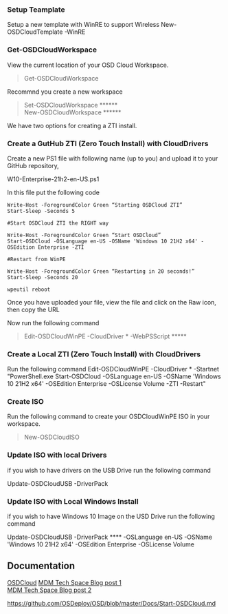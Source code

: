 ### Setup Teamplate  

Setup a new template with WinRE to support Wireless
New-OSDCloudTemplate -WinRE  

### Get-OSDCloudWorkspace

View the current location of your OSD Cloud Workspace.  
>Get-OSDCloudWorkspace  

Recommnd you create a new workspace  
>Set-OSDCloudWorkspace ******  
>New-OSDCloudWorkspace ******

We have two options for creating a ZTI install. 

### Create a GutHub ZTI (Zero Touch Install) with CloudDrivers

Create a new PS1 file with following name (up to you) and upload it to your GitHub repository,

W10-Enterprise-21h2-en-US.ps1

In this file put the following code
```
Write-Host -ForegroundColor Green “Starting OSDCloud ZTI”
Start-Sleep -Seconds 5

#Start OSDCloud ZTI the RIGHT way

Write-Host -ForegroundColor Green “Start OSDCloud”
Start-OSDCloud -OSLanguage en-US -OSName 'Windows 10 21H2 x64' -OSEdition Enterprise -ZTI

#Restart from WinPE

Write-Host -ForegroundColor Green “Restarting in 20 seconds!”
Start-Sleep -Seconds 20

wpeutil reboot
```
Once you have uploaded your file, view the file and click on the Raw icon, then copy the URL  

Now run the following command
>Edit-OSDCloudWinPE -CloudDriver * -WebPSScript *****

### Create a Local ZTI (Zero Touch Install) with CloudDrivers

Run the following command
Edit-OSDCloudWinPE -CloudDriver * -Startnet "PowerShell.exe Start-OSDCloud -OSLanguage en-US -OSName 'Windows 10 21H2 x64' -OSEdition Enterprise -OSLicense Volume -ZTI -Restart"

### Create ISO
Run the following command to create your OSDCloudWinPE ISO in your workspace. 
> New-OSDCloudISO

### Update ISO with local Drivers

if you wish to have drivers on the USB Drive run the following command

Update-OSDCloudUSB -DriverPack 

### Update ISO with Local Windows Install

if you wish to have Windows 10 Image on the USD Drive run the following command

Update-OSDCloudUSB -DriverPack **** -OSLanguage en-US -OSName 'Windows 10 21H2 x64' -OSEdition Enterprise -OSLicense Volume

## Documentation

[OSDCloud](https://www.osdcloud.com)
[MDM Tech Space Blog post 1](https://blog.mindcore.dk/2021/03/osdcloud-image-devices-without-need-of-2/)  
[MDM Tech Space Blog post 2](https://blog.mindcore.dk/2021/04/osdcloud-image-devices-without-need-of/)

https://github.com/OSDeploy/OSD/blob/master/Docs/Start-OSDCloud.md
